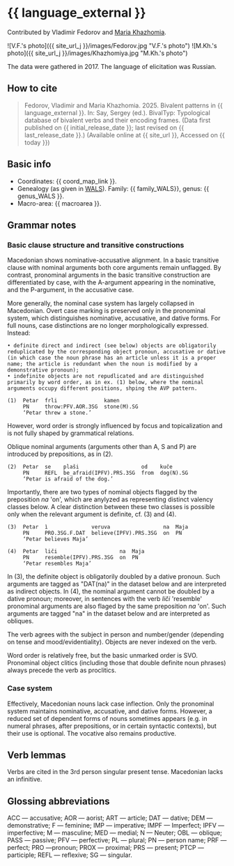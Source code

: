 # {{ language_external }}
Contributed by Vladimir Fedorov and [Maria Khazhomia](https://pstgu.ru/people/khazhomiya-mariya-ivanovna-/).

![V.F.'s photo]({{ site_url_j }}/images/Fedorov.jpg "V.F.'s photo")
![M.Kh.'s photo]({{ site_url_j }}/images/Khazhomiya.jpg "M.Kh.'s photo")

The data were gathered in 2017. The language of elicitation was Russian. 

## How to cite
> Fedorov, Vladimir and Maria Khazhomia. 2025. Bivalent patterns in {{ language_external }}. 
> In: Say, Sergey (ed.). BivalTyp: 
> Typological database of bivalent verbs and their encoding frames. 
> (Data first published on {{ initial_release_date }}; last revised on {{ last_release_date }}.) 
> (Available online at {{ site_url }}, Accessed on {{ today }})

## Basic info
- Coordinates: {{ coord_map_link }}.
- Genealogy (as given in [WALS](https://wals.info/)). Family: {{ family_WALS}}, genus: {{ genus_WALS }}.
- Macro-area: {{ macroarea }}.

## Grammar notes

### Basic clause structure and transitive constructions
Macedonian shows nominative-accusative alignment. In a basic transitive clause with nominal arguments both core arguments remain unflagged. By contrast, pronominal arguments in the basic transitive construction are differentiated by case, with the A-argument appearing in the nominative, and the P-argument, in the accusative case.

More generally, the nominal case system has largely collapsed in Macedonian. Overt case marking is preserved only in the pronominal system, which distinguishes nominative, accusative, and dative forms. For full nouns, case distinctions are no longer morphologically expressed. Instead:

	• definite direct and indirect (see below) objects are obligatorily reduplicated by the corresponding object pronoun, accusative or dative (in which case the noun phrase has an article unless it is a proper name; the article is redundant when the noun is modified by a demonstrative pronoun);
	• indefinite objects are not repudlicated and are distinguished primarily by word order, as in ex. (1) below, where the nominal arguments occupy different positions, shping the AVP pattern. 

```
(1)  Petar  frli               kamen
     PN     throw:PFV.AOR.3SG  stone(M).SG
     ‘Petar threw a stone.’
```
	
However, word order is strongly influenced by focus and topicalization and is not fully shaped by grammatical relations.

Oblique nominal arguments (arguments other than A, S and P) are introduced by prepositions, as in (2). 

```
(2)  Petar  se    plaši                    od    kuče
     PN     REFL  be_afraid(IPFV).PRS.3SG  from  dog(N).SG
     ‘Petar is afraid of the dog.’
```

Importantly, there are two types of nominal objects flagged by the preposition *na* 'on', which are anylyzed as representing distinct valency classes below. A clear distinction between these two classes is possible only when the relevant argument is definite, cf. (3) and (4).

```
(3)  Petar  ì              veruva                 na  Maja 
     PN     PRO.3SG.F.DAT  believe(IPFV).PRS.3SG  on  PN
     ‘Petar believes Maja’

(4)  Petar  liči                    na  Maja 
     PN     resemble(IPFV).PRS.3SG  on  PN
     ‘Petar resembles Maja’
```

In (3), the definite object is obligatorily doubled by a dative pronoun. Such arguments are tagged as "DAT(na)" in the dataset below and are interpreted as indirect objects. In (4), the nominal argument cannot be doubled by a dative pronoun; moreover, in sentences with the verb *liči* 'resemble' pronominal arguments are also flaged by the same preposition *na* 'on'. Such arguments are tagged "na" in the dataset below and are interpreted as obliques. 

The verb agrees with the subject in person and number/gender (depending on tense and mood/evidentiality). Objects are never indexed on the verb.

Word order is relatively free, but the basic unmarked order is SVO. Pronominal object clitics (including those that double definite noun phrases) always precede the verb as proclitics.

### Case system
Effectively, Macedonian nouns lack case inflection. Only the pronominal system maintains nominative, accusative, and dative forms. However, a reduced set of dependent forms of nouns sometimes appears (e.g. in numeral phrases, after prepositions, or in certain syntactic contexts), but their use is optional. The vocative also remains productive.

## Verb lemmas
Verbs are cited in the 3rd person singular present tense. Macedonian lacks an infinitive.

## Glossing abbreviations

ACC — accusative; AOR — aorist; ART — article; DAT — dative; DEM — demonstrative; F — feminine; IMP — imperative; IMPF — Imperfect; IPFV — imperfective; M — masculine; MED — medial; N — Neuter; OBL — oblique; PASS — passive; PFV — perfective; PL — plural; PN — person name; PRF — perfect; PRO —pronoun; PROX — proximal; PRS — present; PTCP — participle; REFL — reflexive; SG — singular.
